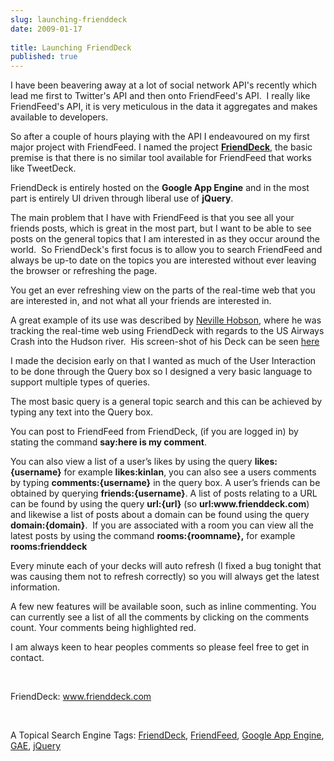 ```yaml
---
slug: launching-frienddeck
date: 2009-01-17
 
title: Launching FriendDeck
published: true
---
```

<p>I have been beavering away at a lot of social network API's recently which lead me first to Twitter's API and then onto FriendFeed's API.  I really like FriendFeed's API, it is very meticulous in the data it aggregates and makes available to developers.</p> <p>So after a couple of hours playing with the API I endeavoured on my first major project with FriendFeed. I named the project <strong><a href="http://www.frienddeck.com">FriendDeck</a></strong>, the basic premise is that there is no similar tool available for FriendFeed that works like TweetDeck.</p> <p>FriendDeck is entirely hosted on the <strong>Google App Engine</strong> and in the most part is entirely UI driven through liberal use of <strong>jQuery</strong>.</p> <p>The main problem that I have with FriendFeed is that you see all your friends posts, which is great in the most part, but I want to be able to see posts on the general topics that I am interested in as they occur around the world.  So FriendDeck's first focus is to allow you to search FriendFeed and always be up-to date on the topics you are interested without ever leaving the browser or refreshing the page.</p> <p>You get an ever refreshing view on the parts of the real-time web that you are interested in, and not what all your friends are interested in.</p> <p>A great example of its use was described by <a href="http://friendfeed.com/neville">Neville Hobson</a>, where he was tracking the real-time web using FriendDeck with regards to the US Airways Crash into the Hudson river.  His screen-shot of his Deck can be seen <a href="http://i.friendfeed.com/3db96c3806e0efcc683d3cfa98803d7f612b2aef">here</a></p> <p>I made the decision early on that I wanted as much of the User Interaction to be done through the Query box so I designed a very basic language to support multiple types of queries.</p> <p>The most basic query is a general topic search and this can be achieved by typing any text into the Query box.</p> <p>You can post to FriendFeed from FriendDeck, (if you are logged in) by stating the command <strong>say:here is my comment</strong>.</p> <p>You can also view a list of a user’s likes by using the query <strong>likes:{username}</strong> for example <strong>likes:kinlan</strong>, you can also see a users comments by typing <strong>comments:{username}</strong> in the query box. A user’s friends can be obtained by querying <strong>friends:{username}</strong>. A list of posts relating to a URL can be found by using the query <strong>url:{url}</strong> (so <strong>url:www.frienddeck.com</strong>) and likewise a list of posts about a domain can be found using the query <strong>domain:{domain}</strong>.  If you are associated with a room you can view all the latest posts by using the command <strong>rooms:{roomname},</strong> for example<strong> rooms:frienddeck</strong>  </p><p>Every minute each of your decks will auto refresh (I fixed a bug tonight that was causing them not to refresh correctly) so you will always get the latest information.  </p><p>A few new features will be available soon, such as inline commenting. You can currently see a list of all the comments by clicking on the comments count. Your comments being highlighted red.  </p><p>I am always keen to hear peoples comments so please feel free to get in contact.</p> <p> </p> <p>FriendDeck: <a href="http://www.frienddeck.com">www.frienddeck.com</a></p> <p> </p> <div class="wlWriterSmartContent" style="padding-right: 0px; display: inline; padding-left: 0px; float: none; padding-bottom: 0px; margin: 0px; padding-top: 0px;">A Topical Search Engine Tags: <a href="http://www.atopical.com/FriendDeck" rel="tag">FriendDeck</a>, <a href="http://www.atopical.com/FriendFeed" rel="tag">FriendFeed</a>, <a href="http://www.atopical.com/Google%20App%20Engine" rel="tag">Google App Engine</a>, <a href="http://www.atopical.com/GAE" rel="tag">GAE</a>, <a href="http://www.atopical.com/jQuery" rel="tag">jQuery</a>
</div>  

